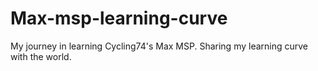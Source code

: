 # Max-msp-learning-curve
My journey in learning Cycling74's Max MSP. Sharing my learning curve with the world. 
